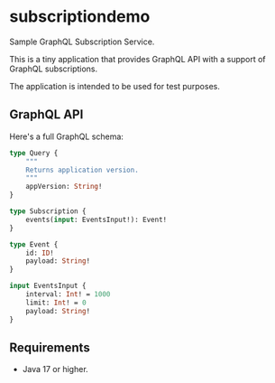 # subscriptiondemo
Sample GraphQL Subscription Service.

This is a tiny application that provides GraphQL API with a support of GraphQL subscriptions.

The application is intended to be used for test purposes.

## GraphQL API

Here's a full GraphQL schema:

```graphql
type Query {
    """
    Returns application version.
    """
    appVersion: String!
}

type Subscription {
    events(input: EventsInput!): Event!
}

type Event {
    id: ID!
    payload: String!
}

input EventsInput {
    interval: Int! = 1000
    limit: Int! = 0
    payload: String!
}
```

## Requirements

* Java 17 or higher.